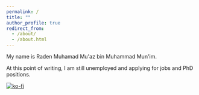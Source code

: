 ```yaml
---
permalink: /
title: ""
author_profile: true
redirect_from: 
  - /about/
  - /about.html
---
```


My name is Raden Muhamad Mu'az bin Muhammad Mun'im.

At this point of writing, I am still unemployed and applying for jobs and PhD positions.

[![ko-fi](https://ko-fi.com/img/githubbutton_sm.svg)](https://ko-fi.com/N4N0191W6B)

